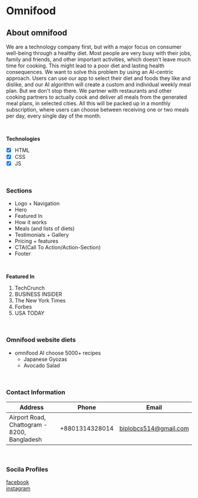# Omnifood

## About omnifood

We are a technology company first, but with a major focus on consumer well-being through a healthy diet. Most people are very busy with their jobs, family and friends, and other important activities, which doesn't leave much time for cooking. This might lead to a poor diet and lasting health consequences. We want to solve this problem by using an AI-centric approach. Users can use our app to select their diet and foods they like and dislike, and our AI algorithm will create a custom and individual weekly meal plan. But we don't stop there. We partner with restaurants and other cooking partners to actually cook and deliver all meals from the generated meal plans, in selected cities. All this will be packed up in a monthly subscription, where users can choose between receiving one or two meals per day, every single day of the month.

<br>

**Technologies**

- [x] HTML
- [x] CSS
- [x] JS

<br>

### Sections

- Logo + Navigation
- Hero
- Featured In
- How it works
- Meals (and lists of diets)
- Testimonials + Gallery
- Pricing + features
- CTA(Call To Action/Action-Section)
- Footer

<br>

**Featured In**

1. TechCrunch
2. BUSINESS INSIDER
3. The New York Times
4. Forbes
5. USA TODAY

<br>

### Omnifood website diets

- omnifood AI choose 5000+ recipes
  - Japanese Gyozas
  - Avocado Salad

<br>

### Contact Information

| Address                                     | Phone          | Email                 |
| ------------------------------------------- | -------------- | --------------------- |
| Airport Road, Chattogram - 8200, Bangladesh | +8801314328014 | biplobcs514@gmail.com |

 <br>

### Socila Profiles

[facebook][facebook link]  
[instagram][instagram link]

 <!-- All links -->

[facebook link]: https://www.facebook.com/biplob.chandro.75
[instagram link]: biplob.chandro.75
